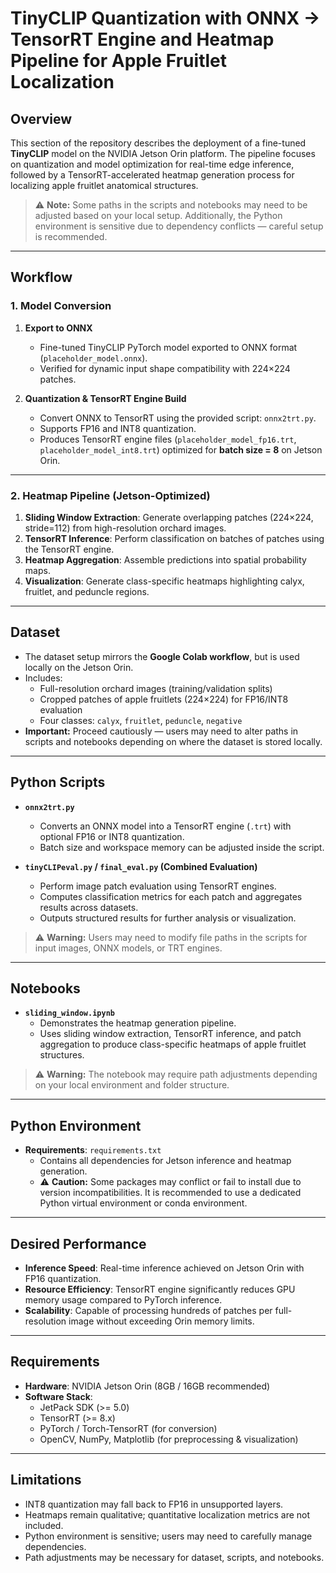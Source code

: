 # TinyCLIP Quantization with ONNX → TensorRT Engine and Heatmap Pipeline for Apple Fruitlet Localization  

## Overview  
This section of the repository describes the deployment of a fine-tuned **TinyCLIP** model on the NVIDIA Jetson Orin platform. The pipeline focuses on quantization and model optimization for real-time edge inference, followed by a TensorRT-accelerated heatmap generation process for localizing apple fruitlet anatomical structures.  

> ⚠️ **Note:** Some paths in the scripts and notebooks may need to be adjusted based on your local setup. Additionally, the Python environment is sensitive due to dependency conflicts — careful setup is recommended.

---

## Workflow  

### 1. Model Conversion  
1. **Export to ONNX**  
   - Fine-tuned TinyCLIP PyTorch model exported to ONNX format (`placeholder_model.onnx`).  
   - Verified for dynamic input shape compatibility with 224×224 patches.  

2. **Quantization & TensorRT Engine Build**  
   - Convert ONNX to TensorRT using the provided script: `onnx2trt.py`.  
   - Supports FP16 and INT8 quantization.  
   - Produces TensorRT engine files (`placeholder_model_fp16.trt`, `placeholder_model_int8.trt`) optimized for **batch size = 8** on Jetson Orin.  

---

### 2. Heatmap Pipeline (Jetson-Optimized)  
1. **Sliding Window Extraction**: Generate overlapping patches (224×224, stride=112) from high-resolution orchard images.  
2. **TensorRT Inference**: Perform classification on batches of patches using the TensorRT engine.  
3. **Heatmap Aggregation**: Assemble predictions into spatial probability maps.  
4. **Visualization**: Generate class-specific heatmaps highlighting calyx, fruitlet, and peduncle regions.  

---

## Dataset  

- The dataset setup mirrors the **Google Colab workflow**, but is used locally on the Jetson Orin.  
- Includes:
  - Full-resolution orchard images (training/validation splits)  
  - Cropped patches of apple fruitlets (224×224) for FP16/INT8 evaluation  
  - Four classes: `calyx`, `fruitlet`, `peduncle`, `negative`  
- **Important:** Proceed cautiously — users may need to alter paths in scripts and notebooks depending on where the dataset is stored locally.  

---

## Python Scripts  

- **`onnx2trt.py`**  
  - Converts an ONNX model into a TensorRT engine (`.trt`) with optional FP16 or INT8 quantization.  
  - Batch size and workspace memory can be adjusted inside the script.  

- **`tinyCLIPeval.py` / `final_eval.py` (Combined Evaluation)**  
  - Perform image patch evaluation using TensorRT engines.  
  - Computes classification metrics for each patch and aggregates results across datasets.  
  - Outputs structured results for further analysis or visualization.  

> ⚠️ **Warning:** Users may need to modify file paths in the scripts for input images, ONNX models, or TRT engines.  

---

## Notebooks  

- **`sliding_window.ipynb`**  
  - Demonstrates the heatmap generation pipeline.  
  - Uses sliding window extraction, TensorRT inference, and patch aggregation to produce class-specific heatmaps of apple fruitlet structures.  

> ⚠️ **Warning:** The notebook may require path adjustments depending on your local environment and folder structure.  

---

## Python Environment  

- **Requirements**: `requirements.txt`  
  - Contains all dependencies for Jetson inference and heatmap generation.  
  - ⚠️ **Caution:** Some packages may conflict or fail to install due to version incompatibilities. It is recommended to use a dedicated Python virtual environment or conda environment.  

---

## Desired Performance  
- **Inference Speed**: Real-time inference achieved on Jetson Orin with FP16 quantization.  
- **Resource Efficiency**: TensorRT engine significantly reduces GPU memory usage compared to PyTorch inference.  
- **Scalability**: Capable of processing hundreds of patches per full-resolution image without exceeding Orin memory limits.  

---

## Requirements  
- **Hardware**: NVIDIA Jetson Orin (8GB / 16GB recommended)  
- **Software Stack**:  
  - JetPack SDK (>= 5.0)  
  - TensorRT (>= 8.x)  
  - PyTorch / Torch-TensorRT (for conversion)  
  - OpenCV, NumPy, Matplotlib (for preprocessing & visualization)  

---

## Limitations  
- INT8 quantization may fall back to FP16 in unsupported layers.  
- Heatmaps remain qualitative; quantitative localization metrics are not included.  
- Python environment is sensitive; users may need to carefully manage dependencies.  
- Path adjustments may be necessary for dataset, scripts, and notebooks.  

